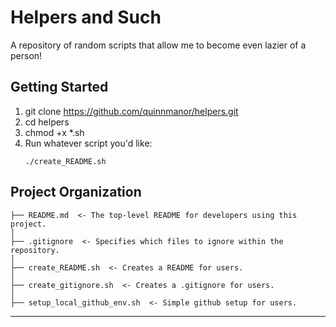 # Helpers and Such
A repository of random scripts that allow me to become even lazier of a person!

## Getting Started
1. git clone https://github.com/quinnmanor/helpers.git
2. cd helpers
3. chmod +x *.sh
4. Run whatever script you'd like:
    ```
    ./create_README.sh
    ```

## Project Organization

    ├── README.md  <- The top-level README for developers using this project.
    │
    ├── .gitignore  <- Specifies which files to ignore within the repository.
    │
    ├── create_README.sh  <- Creates a README for users.
    │
    ├── create_gitignore.sh  <- Creates a .gitignore for users.
    │
    ├── setup_local_github_env.sh  <- Simple github setup for users.
--------